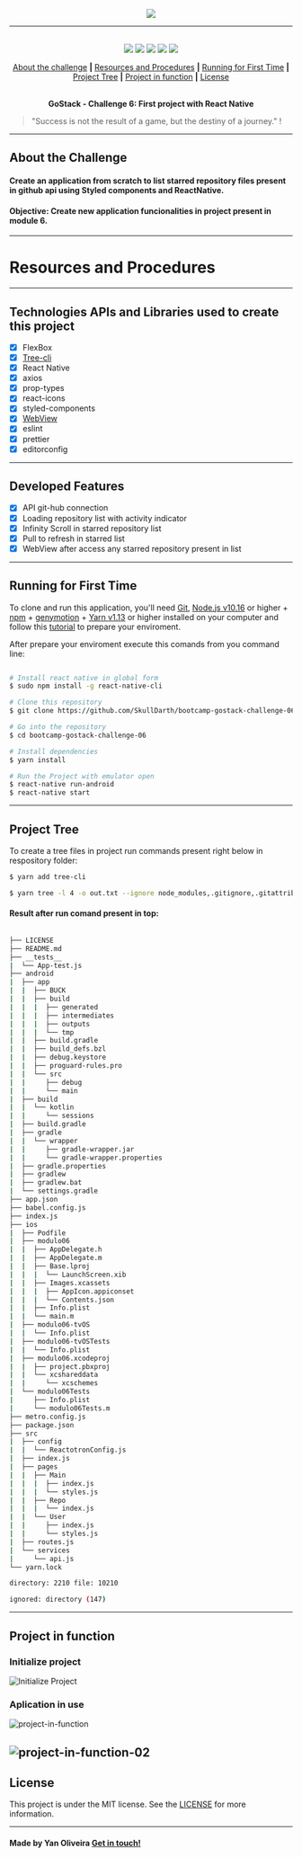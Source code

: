 <p align="center">
  <img src="https://skylab.rocketseat.com.br/api/files/1564682425906.svg",>
</p>

---

<p align="center">
  <br />
  <img src="https://img.shields.io/github/issues/SkullDarth/bootcamp-gostack-challenge-06">
  <img src="https://img.shields.io/github/forks/SkullDarth/bootcamp-gostack-challenge-06">
  <img src="https://img.shields.io/badge/made%20by-SkullDarth-lightgrey">
  <img src="https://img.shields.io/github/stars/SkullDarth/bootcamp-gostack-challenge-06">
  <img src="https://img.shields.io/github/license/SkullDarth/bootcamp-gostack-challenge-06">

  <!-- Indice personalizado -->
  <p align="center">
      <a href="#about-the-challenge">About the challenge</a>
      <strong>|</strong>
      <a href="#resources-and-procedures">Resources and Procedures</a>
      <strong>|</strong>
      <a href="#running-for-first-time">Running for First Time</a>
      <strong>|</strong>
      <a href="#project-tree">Project Tree</a>
      <strong>|</strong>
      <a href="#project-in-function">Project in function</a>
      <strong>|</strong>
      <a href="#license">License</a>
      <br />
      <br />
      <p align="center"> <strong>GoStack - Challenge 6: First project with React Native</strong></p>
   </p>

</p>

  > "Success is not the result of a game, but the destiny of a journey." !

---
## **About the Challenge**
#### Create an application from scratch to list starred repository files present in github api using **Styled components** and **ReactNative**.
#### Objective: Create new application funcionalities in project present in module 6.
---
# Resources and Procedures
---
## Technologies APIs and Libraries used to create this project

- [x] FlexBox
- [x] [Tree-cli][tree-cli]
- [x] React Native
- [x] axios
- [x] prop-types
- [x] react-icons
- [x] styled-components
- [x] [WebView][webview]
- [x] eslint
- [x] prettier
- [x] editorconfig

---
## Developed Features

- [x] API git-hub connection
- [x] Loading repository list with activity indicator
- [x] Infinity Scroll in starred repository list
- [x] Pull to refresh in starred list
- [x] WebView after access any starred repository present in list
---
## Running for First Time
To clone and run this application, you'll need [Git](https://git-scm.com), [Node.js v10.16][nodejs] or higher + [npm][npm] + [genymotion][genymotion] + [Yarn v1.13][yarn] or higher installed on your computer and follow this [tutorial][tutorial] to prepare your enviroment.

After prepare your enviroment execute this comands from you command line:

```bash

# Install react native in global form
$ sudo npm install -g react-native-cli

# Clone this repository
$ git clone https://github.com/SkullDarth/bootcamp-gostack-challenge-06.git

# Go into the repository
$ cd bootcamp-gostack-challenge-06

# Install dependencies
$ yarn install

# Run the Project with emulator open
$ react-native run-android
$ react-native start

```
---
## Project Tree
To create a tree files in project run commands present right below in respository folder:

```bash
$ yarn add tree-cli

$ yarn tree -l 4 -o out.txt --ignore node_modules,.gitignore,.gitattributes

```

#### Result after run comand present in top:

```bash

├── LICENSE
├── README.md
├── __tests__
|  └── App-test.js
├── android
|  ├── app
|  |  ├── BUCK
|  |  ├── build
|  |  |  ├── generated
|  |  |  ├── intermediates
|  |  |  ├── outputs
|  |  |  └── tmp
|  |  ├── build.gradle
|  |  ├── build_defs.bzl
|  |  ├── debug.keystore
|  |  ├── proguard-rules.pro
|  |  └── src
|  |     ├── debug
|  |     └── main
|  ├── build
|  |  └── kotlin
|  |     └── sessions
|  ├── build.gradle
|  ├── gradle
|  |  └── wrapper
|  |     ├── gradle-wrapper.jar
|  |     └── gradle-wrapper.properties
|  ├── gradle.properties
|  ├── gradlew
|  ├── gradlew.bat
|  └── settings.gradle
├── app.json
├── babel.config.js
├── index.js
├── ios
|  ├── Podfile
|  ├── modulo06
|  |  ├── AppDelegate.h
|  |  ├── AppDelegate.m
|  |  ├── Base.lproj
|  |  |  └── LaunchScreen.xib
|  |  ├── Images.xcassets
|  |  |  ├── AppIcon.appiconset
|  |  |  └── Contents.json
|  |  ├── Info.plist
|  |  └── main.m
|  ├── modulo06-tvOS
|  |  └── Info.plist
|  ├── modulo06-tvOSTests
|  |  └── Info.plist
|  ├── modulo06.xcodeproj
|  |  ├── project.pbxproj
|  |  └── xcshareddata
|  |     └── xcschemes
|  └── modulo06Tests
|     ├── Info.plist
|     └── modulo06Tests.m
├── metro.config.js
├── package.json
├── src
|  ├── config
|  |  └── ReactotronConfig.js
|  ├── index.js
|  ├── pages
|  |  ├── Main
|  |  |  ├── index.js
|  |  |  └── styles.js
|  |  ├── Repo
|  |  |  └── index.js
|  |  └── User
|  |     ├── index.js
|  |     └── styles.js
|  ├── routes.js
|  └── services
|     └── api.js
└── yarn.lock

directory: 2210 file: 10210

ignored: directory (147)

```
---
## Project in function

### **Initialize project**

![Initialize Project][initialized-project]


### **Aplication in use**

![project-in-function][project-in-function]

![project-in-function-02][project-in-function-02]
---
## License
This project is under the MIT license. See the [LICENSE](./LICENSE) for more information.

---

#### Made by Yan Oliveira [Get in touch!](https://www.linkedin.com/in/yan-brito/)

<!-- Hiperlinks structure to base -->
<!-- Just refer the link using this sintax: "[challenger 02][challenge02]" -->
[challenge02]: https://github.com/SkullDarth/bootcamp-gostack-challenge-02

[homePage]: #
[tree-cli]:https://github.com/MrRaindrop/tree-cli
[nodejs]: https://nodejs.org/
[yarn]: https://yarnpkg.com/
[npm]: #

[Challenge-06]:#
[webview]: https://github.com/react-native-community/react-native-webview/blob/master/docs/Getting-Started.md
[tutorial]: https://docs.rocketseat.dev/ambiente-react-native/introducao
[genymotion]: https://www.genymotion.com/fun-zone/
[initialized-project]: https://user-images.githubusercontent.com/16024701/70842368-872e9900-1e01-11ea-820b-d03a89d57a9e.gif
[project-in-function]: https://user-images.githubusercontent.com/16024701/70842406-150a8400-1e02-11ea-84fb-407c707519ed.gif
[project-in-function-02]: https://user-images.githubusercontent.com/16024701/70842528-a1697680-1e03-11ea-9634-ff58fdff62ca.gif

